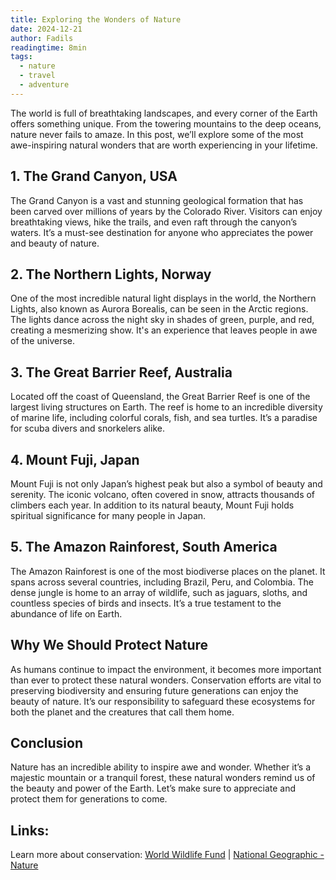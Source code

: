 ```yaml
---
title: Exploring the Wonders of Nature
date: 2024-12-21
author: Fadils
readingtime: 8min
tags:
  - nature
  - travel
  - adventure
---
```

The world is full of breathtaking landscapes, and every corner of the Earth offers something unique. From the towering mountains to the deep oceans, nature never fails to amaze. In this post, we’ll explore some of the most awe-inspiring natural wonders that are worth experiencing in your lifetime.

## 1. The Grand Canyon, USA
The Grand Canyon is a vast and stunning geological formation that has been carved over millions of years by the Colorado River. Visitors can enjoy breathtaking views, hike the trails, and even raft through the canyon’s waters. It’s a must-see destination for anyone who appreciates the power and beauty of nature.

## 2. The Northern Lights, Norway
One of the most incredible natural light displays in the world, the Northern Lights, also known as Aurora Borealis, can be seen in the Arctic regions. The lights dance across the night sky in shades of green, purple, and red, creating a mesmerizing show. It's an experience that leaves people in awe of the universe.

## 3. The Great Barrier Reef, Australia
Located off the coast of Queensland, the Great Barrier Reef is one of the largest living structures on Earth. The reef is home to an incredible diversity of marine life, including colorful corals, fish, and sea turtles. It’s a paradise for scuba divers and snorkelers alike.

## 4. Mount Fuji, Japan
Mount Fuji is not only Japan’s highest peak but also a symbol of beauty and serenity. The iconic volcano, often covered in snow, attracts thousands of climbers each year. In addition to its natural beauty, Mount Fuji holds spiritual significance for many people in Japan.

## 5. The Amazon Rainforest, South America
The Amazon Rainforest is one of the most biodiverse places on the planet. It spans across several countries, including Brazil, Peru, and Colombia. The dense jungle is home to an array of wildlife, such as jaguars, sloths, and countless species of birds and insects. It’s a true testament to the abundance of life on Earth.

## Why We Should Protect Nature
As humans continue to impact the environment, it becomes more important than ever to protect these natural wonders. Conservation efforts are vital to preserving biodiversity and ensuring future generations can enjoy the beauty of nature. It’s our responsibility to safeguard these ecosystems for both the planet and the creatures that call them home.

## Conclusion
Nature has an incredible ability to inspire awe and wonder. Whether it’s a majestic mountain or a tranquil forest, these natural wonders remind us of the beauty and power of the Earth. Let’s make sure to appreciate and protect them for generations to come.

## Links:
Learn more about conservation: [World Wildlife Fund](https://www.worldwildlife.org) | [National Geographic - Nature](https://www.nationalgeographic.com/environment/)
